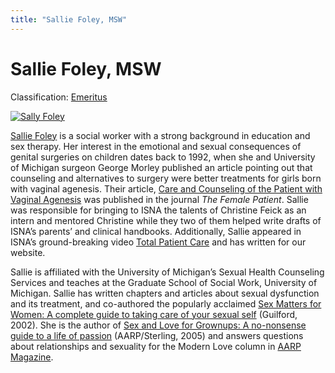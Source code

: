 ```yaml
---
title: "Sallie Foley, MSW"
---
```


# Sallie Foley, MSW

Classification: [Emeritus][1]

[![Sally Foley](/files/images/salley_foley.thumbnail.jpg)][2]

[Sallie Foley][3] is a social worker with a strong background in education and sex therapy. Her interest in the emotional and sexual consequences of genital surgeries on children dates back to 1992, when she and University of Michigan surgeon George Morley published an article pointing out that counseling and alternatives to surgery were better treatments for girls born with vaginal agenesis. Their article, [Care and Counseling of the Patient with Vaginal Agenesis][4] was published in the journal _The Female Patient_. Sallie was responsible for bringing to ISNA the talents of Christine Feick as an intern and mentored Christine while they two of them helped write drafts of ISNA’s parents’ and clinical handbooks. Additionally, Sallie appeared in ISNA’s ground-breaking video [Total Patient Care][5] and has written for our website.  
  
Sallie is affiliated with the University of Michigan’s Sexual Health Counseling Services and teaches at the Graduate School of Social Work, University of Michigan. Sallie has written chapters and articles about sexual dysfunction and its treatment, and co-authored the popularly acclaimed [Sex Matters for Women: A complete guide to taking care of your sexual self][6] (Guilford, 2002). She is the author of [Sex and Love for Grownups: A no-nonsense guide to a life of passion][7] (AARP/Sterling, 2005) and answers questions about relationships and sexuality for the Modern Love column in [AARP Magazine][8].

[1]: /about/emeritus
[2]: /node/914
[3]: http://salliefoley.com/
[4]: /node/83
[5]: /videos/total_patient_care
[6]: http://www.sexmattersforwomen.com/
[7]: http://www.aarpmagazine.org/books/books_sex_grownups.html
[8]: http://www.aarpmagazine.org
